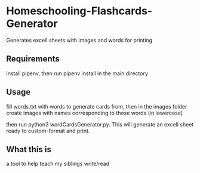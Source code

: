 # Homeschooling-Flashcards-Generator
Generates excell sheets with images and words for printing

## Requirements
install pipenv, then run pipenv install in the main directory

## Usage
fill words.txt with words to generate cards from, then in the images folder create images with names corresponding to those words (in lowercase)

then run python3 wordCardsGenerator.py. This will generate an excell sheet ready to custom-format and print.

## What this is
a tool to help teach my siblings write/read
